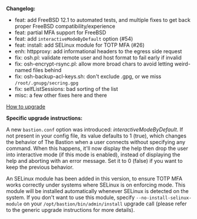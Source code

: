 **Changelog:**
- feat: add FreeBSD 12.1 to automated tests, and multiple fixes to get back proper FreeBSD compatibility/experience
- feat: partial MFA support for FreeBSD
- feat: add `interactiveModeByDefault` option (#54)
- feat: install: add SELinux module for TOTP MFA (#26)
- enh: httpproxy: add informational headers to the egress side request
- fix: osh.pl: validate remote user and host format to fail early if invalid
- fix: osh-encrypt-rsync.pl: allow more broad chars to avoid letting weird-named files behind
- fix: osh-backup-acl-keys.sh: don't exclude .gpg, or we miss `/root/.gnupg/secring.gpg`
- fix: selfListSessions: bad sorting of the list
- misc: a few other fixes here and there

[How to upgrade](https://ovh.github.io/the-bastion/installation/upgrading.html)

**Specific upgrade instructions:**

A new `bastion.conf` option was introduced: *interactiveModeByDefault*. If not present in your config file, its value defaults to 1 (true), which changes the behavior of The Bastion when a user connects without specifying any command. When this happens, it'll now display the help then drop the user into interactive mode (if this mode is enabled), instead of displaying the help and aborting with an error message. Set it to 0 (false) if you want to keep the previous behavior.

An SELinux module has been added in this version, to ensure TOTP MFA works correctly under systems where SELinux is on enforcing mode. This module will be installed automatically whenever SELinux is detected on the system. If you don't want to use this module, specify `--no-install-selinux-module` on your `/opt/bastion/bin/admin/install` upgrade call (please refer to the generic upgrade instructions for more details).
